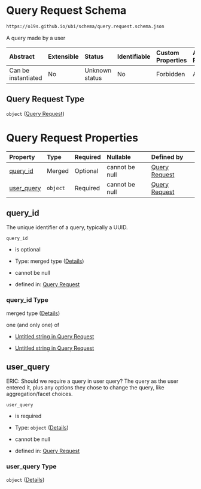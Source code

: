 # Query Request Schema

```txt
https://o19s.github.io/ubi/schema/query.request.schema.json
```

A query made by a user

| Abstract            | Extensible | Status         | Identifiable | Custom Properties | Additional Properties | Access Restrictions | Defined In                                                                              |
| :------------------ | :--------- | :------------- | :----------- | :---------------- | :-------------------- | :------------------ | :-------------------------------------------------------------------------------------- |
| Can be instantiated | No         | Unknown status | No           | Forbidden         | Allowed               | none                | [query.request.schema.json](../../out/query.request.schema.json "open original schema") |

## Query Request Type

`object` ([Query Request](query.md))

# Query Request Properties

| Property                   | Type     | Required | Nullable       | Defined by                                                                                                                           |
| :------------------------- | :------- | :------- | :------------- | :----------------------------------------------------------------------------------------------------------------------------------- |
| [query\_id](#query_id)     | Merged   | Optional | cannot be null | [Query Request](query-properties-query_id.md "https://o19s.github.io/ubi/schema/query.request.schema.json#/properties/query_id")     |
| [user\_query](#user_query) | `object` | Required | cannot be null | [Query Request](query-properties-user_query.md "https://o19s.github.io/ubi/schema/query.request.schema.json#/properties/user_query") |

## query\_id

The unique identifier of a query, typically a UUID.

`query_id`

* is optional

* Type: merged type ([Details](query-properties-query_id.md))

* cannot be null

* defined in: [Query Request](query-properties-query_id.md "https://o19s.github.io/ubi/schema/query.request.schema.json#/properties/query_id")

### query\_id Type

merged type ([Details](query-properties-query_id.md))

one (and only one) of

* [Untitled string in Query Request](query-properties-query_id-oneof-0.md "check type definition")

* [Untitled string in Query Request](query-properties-query_id-oneof-1.md "check type definition")

## user\_query

ERIC: Should we require a query in user query? The query as the user entered it, plus any options they chose to change the query, like aggregation/facet choices.

`user_query`

* is required

* Type: `object` ([Details](query-properties-user_query.md))

* cannot be null

* defined in: [Query Request](query-properties-user_query.md "https://o19s.github.io/ubi/schema/query.request.schema.json#/properties/user_query")

### user\_query Type

`object` ([Details](query-properties-user_query.md))
